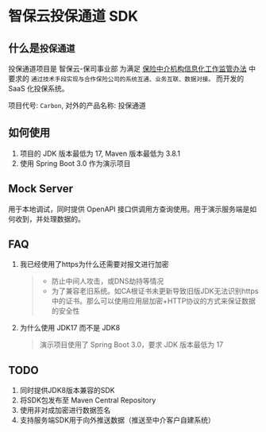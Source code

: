 # 智保云投保通道 SDK

## 什么是`投保通道`

投保通道项目是 智保云-保司事业部 为满足 [保险中介机构信息化工作监管办法](http://www.gov.cn/zhengce/zhengceku/2021-01/13/content_5579627.htm) 中要求的 `通过技术手段实现与合作保险公司的系统互通、业务互联、数据对接。` 而开发的 SaaS 化投保系统。

项目代号: `Carbon`, 对外的产品名称: 投保通道

## 如何使用

1. 项目的 JDK 版本最低为 17, Maven 版本最低为 3.8.1
2. 使用 Spring Boot 3.0 作为演示项目

## Mock Server

用于本地调试，同时提供 OpenAPI 接口供调用方查询使用。用于演示服务端是如何收到，并处理数据的。

## FAQ

1. 我已经使用了https为什么还需要对报文进行加密
   > * 防止中间人攻击，或DNS劫持等情况
   > * 为了兼容老旧系统。如CA根证书未更新导致旧版JDK无法识别https中的证书。那么可以使用应用层加密+HTTP协议的方式来保证数据的安全性
2. 为什么使用 JDK17 而不是 JDK8
   > 演示项目使用了 Spring Boot 3.0，要求 JDK 版本最低为 17

## TODO

1. 同时提供JDK8版本兼容的SDK
2. 将SDK包发布至 Maven Central Repository
3. 使用非对成加密进行数据签名
4. 支持服务端SDK用于向外推送数据（推送至中介客户自建系统）
